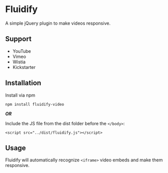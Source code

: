 # Fluidify
A simple jQuery plugin to make videos responsive.

## Support
- YouTube
- Vimeo
- Wistia
- Kickstarter

## Installation
Install via npm

`npm install fluidify-video`

***OR***

Include the JS file from the dist folder before the `</body>`:

`<script src="../dist/fluidify.js"></script>`

## Usage
Fluidify will automatically recognize `<iframe>` video embeds and make them responsive.
